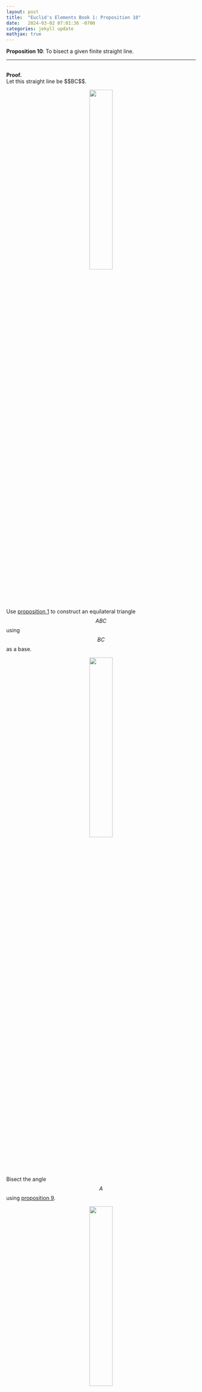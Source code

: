 ```yaml
---
layout: post
title:  "Euclid's Elements Book 1: Proposition 10"
date:   2024-03-02 07:01:36 -0700
categories: jekyll update
mathjax: true
---
```

<b>Proposition 10</b>: To bisect a given finite straight line.
<br>
<hr>
<!----------------------------------------------------------------------->
<br>
<b>Proof.</b><br>
Let this straight line be $$BC$$.

<p style="text-align:center;"><img src="{{ site.url }}/assets/math/euclid/pr10/1.png" width="35%" class="center"></p>

Use <a href="https://strncat.github.io/jekyll/update/2024/03/22/euclid-book1-pr1.html">proposition 1</a> to construct an equilateral triangle $$ABC$$ using $$BC$$ as a base. 

<p style="text-align:center;"><img src="{{ site.url }}/assets/math/euclid/pr10/2.png" width="35%" class="center"></p>

Bisect the angle $$A$$ using <a href="https://strncat.github.io/jekyll/update/2024/03/01/euclid-book1-pr9.html">proposition 9</a>. 

<p style="text-align:center;"><img src="{{ site.url }}/assets/math/euclid/pr10/3.png" width="35%" class="center"></p>

We claim that $$BD = DC$$. To see this, notice in the triangles $$ABD$$ and $$ADC$$ below that $$AB = AC$$ by construction, $$AD$$ is common to both triangles, and $$\angle ABC = \angle ACD$$ by construction. 

<p style="text-align:center;"><img src="{{ site.url }}/assets/math/euclid/pr10/4.png" width="35%" class="center"></p>

Therefore, we can conclude by <a href="https://strncat.github.io/jekyll/update/2024/03/25/euclid-book1-pr4.html">proposition 4</a> that the triangles are equal in all respects and consequently we will have $$BD = DC$$ as required.

<br>
<hr>
<!----------------------------------------------------------------------->
<br>
<b>Thoughts:</b> pretty straight forward proof!
<br>
<hr>
<!----------------------------------------------------------------------->
<br>
<b>References:</b>
<ul>
<li><a href="https://www.amazon.com/dp/B09ZYVSSTP/ref=sspa_dk_detail_0?psc=1&pd_rd_i=B09ZYVSSTP&pd_rd_w=c4vZJ&content-id=amzn1.sym.f734d1a2-0bf9-4a26-ad34-2e1b969a5a75&pf_rd_p=f734d1a2-0bf9-4a26-ad34-2e1b969a5a75&pf_rd_r=WK3ER8B42S7VAPMGWWPZ&pd_rd_wg=8i8vz&pd_rd_r=789c12b3-868b-4990-85da-a643782719d6&sp_csd=d2lkZ2V0TmFtZT1zcF9kZXRhaWw">Oliver Byrne's Elements of Euclid</a></li>
<li><a href="https://www.youtube.com/watch?v=K0W3KXvZ7EA&list=PLrkQ3hzZrc4j9gT0z--_CiFzQLeVb32hQ&index=7">Sandy Bultena's Proposition 10 video</a></li>
</ul>



